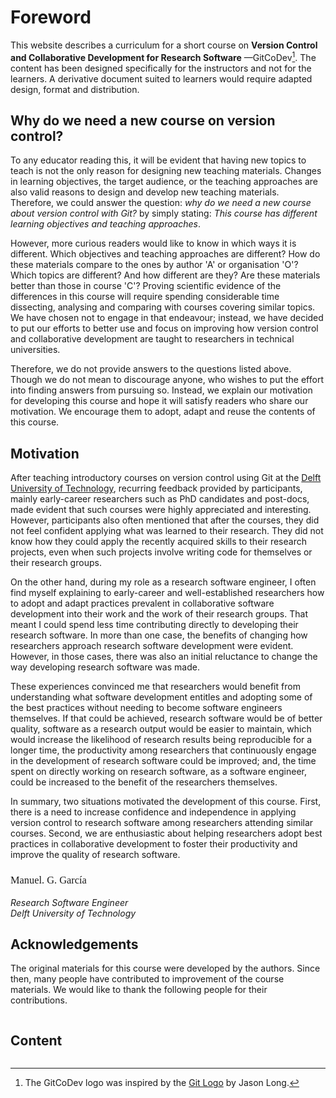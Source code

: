 <link rel="preconnect" href="https://fonts.googleapis.com">
<link rel="preconnect" href="https://fonts.gstatic.com" crossorigin>
<link href="https://fonts.googleapis.com/css2?family=Dancing+Script:wght@400..700&display=swap" rel="stylesheet">
<style>
h3.dancing {
  font-family: "Dancing Script", cursive;
  font-optical-sizing: auto;
  font-weight: 500;
  font-style: normal;
}
</style>


# Foreword

This website describes a curriculum for a short course on **Version Control and Collaborative Development for Research Software** &mdash;GitCoDev[^logo]. 
The content has been designed specifically for the instructors and not for the learners. A derivative document suited to learners would require adapted design, format and distribution.

## Why do we need a new course on version control?
To any educator reading this, it will be evident that having new topics to teach is not the only reason for designing new teaching materials. 
Changes in learning objectives, the target audience, or the teaching approaches are also valid reasons to 
design and develop new teaching materials.  
Therefore, we could answer the question: *why do we need a new course  about version control with Git?* by simply stating: 
*This course has different learning objectives and teaching approaches*. 

However, more curious readers would like to know in which ways it is different. Which objectives and teaching approaches are different? 
How do these materials compare to the ones by author 'A' or organisation 'O'? 
Which topics are different? And how different are they? 
Are these materials better than those in course 'C'?
Proving scientific evidence of the differences in this course will require spending considerable time dissecting, analysing and comparing with courses covering similar topics.
We have chosen not to engage in that endeavour; instead, we have decided to put our efforts to better use and focus on improving how version control and collaborative development are taught to researchers in technical universities.

Therefore, we do not provide answers to the questions listed above. Though we do not mean to discourage anyone, 
who wishes to put the effort into finding answers from pursuing so. 
Instead, we explain our motivation for developing this course and hope it will satisfy readers who share our motivation. We encourage them to adopt, adapt and reuse the contents of this course.

## Motivation
After teaching introductory courses on version control using Git at the [Delft University of Technology](https://www.tudelft.nl/), 
recurring feedback provided by participants, mainly early-career researchers such as PhD candidates and post-docs, made evident that such courses were highly appreciated and interesting. However, participants also often mentioned that after the courses, they did not feel confident applying what was learned to their research.
They did not know how they could apply the recently acquired skills to their research projects, 
even when such projects involve writing code for themselves or their research groups.

On the other hand, during my role as a research software engineer, I often find myself explaining to early-career and well-established researchers how to adopt and adapt practices prevalent in collaborative software development into their work and the work of their research groups. That meant I could spend less time contributing directly to developing their research software. In more than one case, the benefits of changing how researchers approach research software development were evident. 
However, in those cases, there was also an initial reluctance to change the way developing research software was made. 

These experiences convinced me that researchers would benefit from understanding what software development entitles and adopting some of the best practices without needing to become software engineers themselves. 
If that could be achieved, research software would be of better quality, software as a research output would be easier to maintain, which would increase the likelihood of research results being reproducible for a longer time, the productivity among researchers that continuously engage in the development of research software could be improved; and,  the time spent on directly working on research software, as a software engineer, could be increased to the benefit of the researchers themselves. 

In summary, two situations motivated the development of this course. First, there is a need to increase confidence and independence in applying version control to research software among researchers attending similar courses. 
Second, we are enthusiastic about helping researchers adopt best practices in collaborative development to foster their productivity and improve the quality of research software. 

<h3 class="dancing">Manuel. G. García</h3>

*Research Software Engineer* <br>
*Delft University of Technology*


## Acknowledgements
The original materials for this course were developed by the authors. 
Since then, many people have contributed to improvement of the course materials.
We would like to thank the following people for their contributions.

```{include} contributors.md
```

## Content

```{tableofcontents}
```

[^logo]: The GitCoDev logo was inspired by the [Git Logo](https://git-scm.com/downloads/logos) by Jason Long.  
